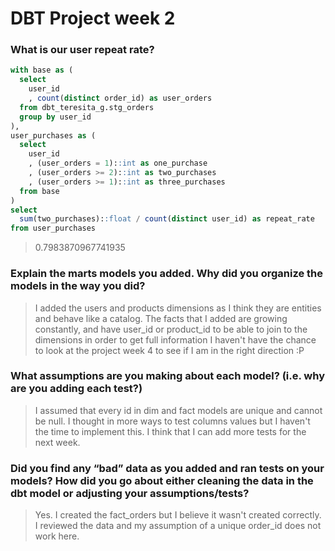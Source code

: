 # DBT Project week 2

### What is our user repeat rate?
```sql
with base as (
  select
    user_id
    , count(distinct order_id) as user_orders
  from dbt_teresita_g.stg_orders
  group by user_id
),
user_purchases as (
  select
    user_id
    , (user_orders = 1)::int as one_purchase
    , (user_orders >= 2)::int as two_purchases
    , (user_orders >= 1)::int as three_purchases
  from base
)
select 
  sum(two_purchases)::float / count(distinct user_id) as repeat_rate
from user_purchases
```
> 0.7983870967741935

### Explain the marts models you added. Why did you organize the models in the way you did?
> I added the users and products dimensions as I think they are entities and behave like a catalog.
> The facts that I added are growing constantly, and have user_id or product_id to be able to join to the dimensions in order to get full information
> I haven't have the chance to look at the project week 4 to see if I am in the right direction :P

### What assumptions are you making about each model? (i.e. why are you adding each test?)
> I assumed that every id in dim and fact models are unique and cannot be null. 
> I thought in more ways to test columns values but I haven't the time to implement this. I think that I can add more tests for the next week.

### Did you find any “bad” data as you added and ran tests on your models? How did you go about either cleaning the data in the dbt model or adjusting your assumptions/tests?
> Yes. I created the fact_orders but I believe it wasn't created correctly. I reviewed the data and my assumption of a unique order_id does not work here.

